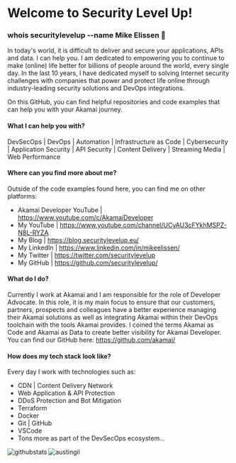 # Welcome to Security Level Up! 

### whois securitylevelup --name Mike Elissen 👋
In today's world, it is difficult to deliver and secure your applications, APIs and data. I can help you. I am dedicated to empowering you to continue to make (online) life better for billions of people around the world, every single day. In the last 10 years, I have dedicated myself to solving Internet security challenges with companies that power and protect life online through industry-leading security solutions and DevOps integrations. 

On this GitHub, you can find helpful repositories and code examples that can help you with your Akamai journey.

#### What I can help you with?
DevSecOps | DevOps | Automation | Infrastructure as Code | Cybersecurity | Application Security | API Security | Content Delivery | Streaming Media | Web Performance 

#### Where can you find more about me?
Outside of the code examples found here, you can find me on other platforms:
- Akamai Developer YouTube | https://www.youtube.com/c/AkamaiDeveloper
- My YouTube | https://www.youtube.com/channel/UCyAU3cFYkhMSPZ-N8L-RYZA
- My Blog | https://blog.securitylevelup.eu/
- My LinkedIn | https://www.linkedin.com/in/mikeelissen/
- My Twitter | https://twitter.com/securitylevelup
- My GitHub | https://github.com/securitylevelup/

#### What do I do?
Currently I work at Akamai and I am responsible for the role of Developer Advocate. In this role, it is my main focus to ensure that our customers, partners, prospects and colleagues have a better experience managing their Akamai solutions as well as integrating Akamai within their DevOps toolchain with the tools Akamai provides. I coined the terms Akamai as Code and Akamai as Data to create better visibility for Akamai Developer. You can find our GitHub here: https://github.com/akamai/

#### How does my tech stack look like?
Every day I work with technologies such as:
- CDN | Content Delivery Network
- Web Application & API Protection
- DDoS Protection and Bot Mitigation
- Terraform 
- Docker
- Git | GitHub 
- VSCode
- Tons more as part of the DevSecOps ecosystem...

<p><img align="left" src="https://github-readme-stats.vercel.app/api?username=securitylevelup&count_private=true&show_icons=true&theme=radical" alt="githubstats" /></p>

<p><img align="left" src="https://github-readme-stats.vercel.app/api/top-langs?username=securitylevelup&count_private=true&show_icons=true&theme=radical" alt="austingil" /></p>
